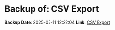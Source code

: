 # Backup of: CSV Export

**Backup Date**: 2025-05-11 12:22:04
**Link**: [CSV Export](https://przemienniki.eu/eksport-danych/csv/)
